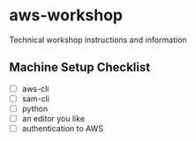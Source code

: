 # aws-workshop
Technical workshop instructions and information

## Machine Setup Checklist
- [ ] aws-cli
- [ ] sam-cli
- [ ] python
- [ ] an editor you like
- [ ] authentication to AWS
